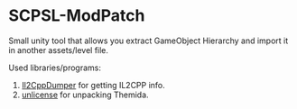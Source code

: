 # SCPSL-ModPatch
Small unity tool that allows you extract GameObject Hierarchy and import it in another assets/level file.

Used libraries/programs:
1) [Il2CppDumper](https://github.com/Perfare/Il2CppDumper) for getting IL2CPP info.
2) [unlicense](https://github.com/ergrelet/unlicense) for unpacking Themida.
